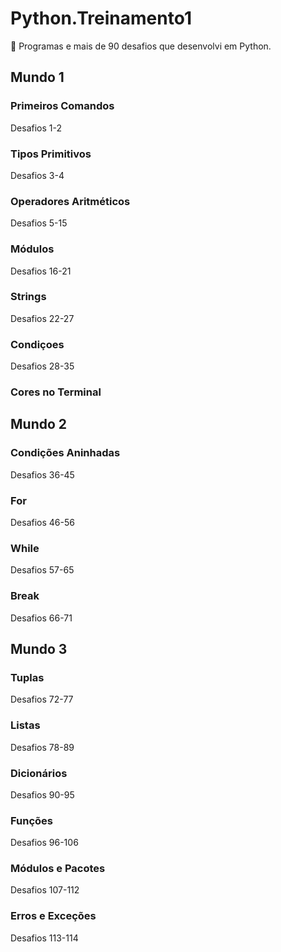 # Python.Treinamento1

🐍 Programas e mais de 90 desafios que desenvolvi em Python.

## Mundo 1 

### Primeiros Comandos
Desafios 1-2

### Tipos Primitivos

Desafios 3-4

### Operadores Aritméticos

Desafios 5-15

### Módulos

Desafios 16-21

### Strings

Desafios 22-27

### Condiçoes

Desafios 28-35

### Cores no Terminal

## Mundo 2 

### Condições Aninhadas

Desafios 36-45

### For 

Desafios 46-56

### While 

Desafios 57-65

### Break

Desafios 66-71

## Mundo 3 

### Tuplas

Desafios 72-77

### Listas

Desafios 78-89

### Dicionários

Desafios 90-95

### Funções

Desafios 96-106

### Módulos e Pacotes

Desafios 107-112

### Erros e Exceções

Desafios 113-114
